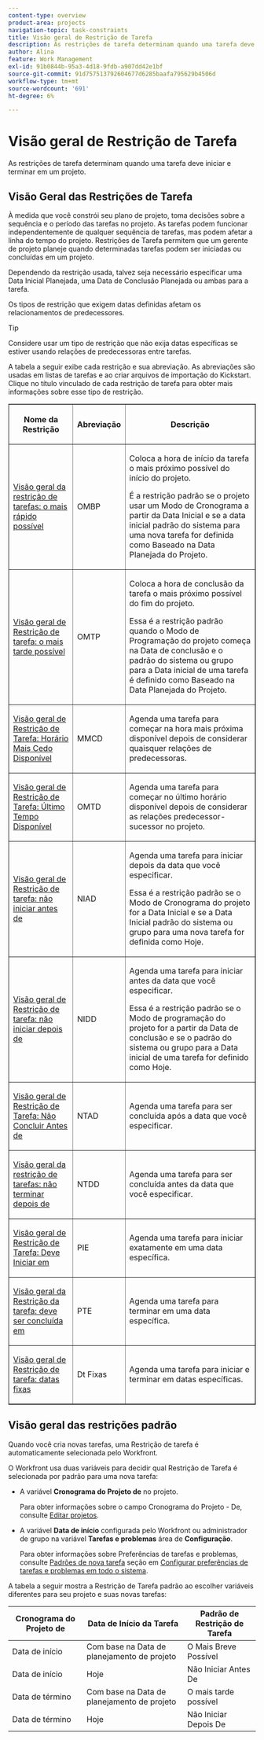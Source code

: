 ```yaml
---
content-type: overview
product-area: projects
navigation-topic: task-constraints
title: Visão geral de Restrição de Tarefa
description: As restrições de tarefa determinam quando uma tarefa deve iniciar e terminar em um projeto.
author: Alina
feature: Work Management
exl-id: 91b0844b-95a3-4d18-9fdb-a907dd42e1bf
source-git-commit: 91d757513792604677d6285baafa795629b4506d
workflow-type: tm+mt
source-wordcount: '691'
ht-degree: 6%

---
```


# Visão geral de Restrição de Tarefa

<!-- Audited: 12/2023 -->

As restrições de tarefa determinam quando uma tarefa deve iniciar e terminar em um projeto.

## Visão Geral das Restrições de Tarefa

À medida que você constrói seu plano de projeto, toma decisões sobre a sequência e o período das tarefas no projeto. As tarefas podem funcionar independentemente de qualquer sequência de tarefas, mas podem afetar a linha do tempo do projeto. Restrições de Tarefa permitem que um gerente de projeto planeje quando determinadas tarefas podem ser iniciadas ou concluídas em um projeto.

Dependendo da restrição usada, talvez seja necessário especificar uma Data Inicial Planejada, uma Data de Conclusão Planejada ou ambas para a tarefa.

Os tipos de restrição que exigem datas definidas afetam os relacionamentos de predecessores.

>[!TIP]
>
>Considere usar um tipo de restrição que não exija datas específicas se estiver usando relações de predecessoras entre tarefas.

A tabela a seguir exibe cada restrição e sua abreviação. As abreviações são usadas em listas de tarefas e ao criar arquivos de importação do Kickstart. Clique no título vinculado de cada restrição de tarefa para obter mais informações sobre esse tipo de restrição.

<table border="1" cellspacing="15" cellpadding="1"> 
 <col> 
 <col> 
 <col>
 <thead> 
  <tr> 
   <th> <p><strong>Nome da Restrição</strong> </p> </th> 
   <th> <p><strong>Abreviação</strong> </p> </th> 
   <th> <p><strong>Descrição</strong> </p> </th> 
  </tr> 
 </thead> 
 <tbody> 
  <tr> 
   <td scope="col"> <p><a href="../../../manage-work/tasks/task-constraints/as-soon-as-possible.md" class="MCXref xref">Visão geral da restrição de tarefas: o mais rápido possível</a> </p> </td> 
   <td scope="col"> <p>OMBP</p> </td>
   <td scope="col"> <p>Coloca a hora de início da tarefa o mais próximo possível do início do projeto.</p> 
   <p>É a restrição padrão se o projeto usar um Modo de Cronograma a partir da Data Inicial e se a data inicial padrão do sistema para uma nova tarefa for definida como Baseado na Data Planejada do Projeto. </p>
   </td> 
  </tr> 
  <tr> 
   <td scope="col"> <p><a href="../../../manage-work/tasks/task-constraints/as-late-as-possible.md" class="MCXref xref">Visão geral de Restrição de tarefa: o mais tarde possível </a> </p> </td> 
   <td scope="col"> <p>OMTP</p> </td> 
   <td scope="col"> <p>Coloca a hora de conclusão da tarefa o mais próximo possível do fim do projeto.</p> 
   <p>Essa é a restrição padrão quando o Modo de Programação do projeto começa na Data de conclusão e o padrão do sistema ou grupo para a Data inicial de uma tarefa é definido como Baseado na Data Planejada do Projeto. </p>
   </td> 
  </tr> 
  <tr> 
   <td scope="col"> <p><a href="../../../manage-work/tasks/task-constraints/earliest-available-time.md" class="MCXref xref">Visão geral de Restrição de Tarefa: Horário Mais Cedo Disponível</a> </p> </td> 
   <td scope="col"> <p>MMCD</p> </td> 
 <td scope="col"> <p>Agenda uma tarefa para começar na hora mais próxima disponível depois de considerar quaisquer relações de predecessoras.</p> </td>
  </tr> 
  <tr> 
   <td scope="col"> <p><a href="../../../manage-work/tasks/task-constraints/latest-available-time.md" class="MCXref xref">Visão geral de Restrição de Tarefa: Último Tempo Disponível</a> </p> </td> 
   <td scope="col"> <p>OMTD</p> </td> 
   <td scope="col"> <p>Agenda uma tarefa para começar no último horário disponível depois de considerar as relações predecessor-sucessor no projeto.</p> </td>
  </tr> 
  <tr> 
   <td scope="col"> <p><a href="../../../manage-work/tasks/task-constraints/start-no-earlier-than.md" class="MCXref xref">Visão geral de Restrição de tarefa: não iniciar antes de</a> </p> </td> 
   <td scope="col"> <p>NIAD</p> </td> 
   <td scope="col"> <p>Agenda uma tarefa para iniciar depois da data que você especificar.</p> 
   <p>Essa é a restrição padrão se o Modo de Cronograma do projeto for a Data Inicial e se a Data Inicial padrão do sistema ou grupo para uma nova tarefa for definida como Hoje.   </td> 
  </tr> 
  <tr> 
   <td scope="col"> <p><a href="../../../manage-work/tasks/task-constraints/start-no-later-than.md" class="MCXref xref">Visão geral de Restrição de tarefa: não iniciar depois de</a> </p> </td> 
   <td scope="col"> <p>NIDD</p> </td> 
   <td scope="col"> <p>Agenda uma tarefa para iniciar antes da data que você especificar.</p> 
   <p>Essa é a restrição padrão se o Modo de programação do projeto for a partir da Data de conclusão e se o padrão do sistema ou grupo para a Data inicial de uma tarefa for definido como Hoje. 
   </td> 
  </tr> 
  <tr> 
   <td scope="col"> <p><a href="../../../manage-work/tasks/task-constraints/finish-no-earlier-than.md" class="MCXref xref">Visão geral de Restrição de Tarefa: Não Concluir Antes de</a> </p> </td> 
   <td scope="col"> <p>NTAD</p> </td>
   <td scope="col"> <p>Agenda uma tarefa para ser concluída após a data que você especificar.</p> </td> 
  </tr> 
  <tr> 
   <td scope="col"> <p><a href="../../../manage-work/tasks/task-constraints/finish-no-later-than.md" class="MCXref xref">Visão geral da restrição de tarefas: não terminar depois de</a> </p> </td> 
   <td scope="col"> <p>NTDD</p> </td> 
   <td scope="col"> <p>Agenda uma tarefa para ser concluída antes da data que você especificar.</p> </td> 
  </tr> 
  <tr> 
   <td> <p><a href="../../../manage-work/tasks/task-constraints/must-start-on.md" class="MCXref xref">Visão geral de Restrição de Tarefa: Deve Iniciar em</a> </p> </td> 
   <td scope="col"> <p>PIE</p> </td> 
   <td scope="col"> <p>Agenda uma tarefa para iniciar exatamente em uma data específica.</p> </td> 
  </tr> 
  <tr> 
   <td> <p><a href="../../../manage-work/tasks/task-constraints/must-finish-on.md" class="MCXref xref">Visão geral da Restrição da tarefa: deve ser concluída em</a> </p> </td> 
   <td scope="col"> <p>PTE</p> </td> 
   <td scope="col"> <p>Agenda uma tarefa para terminar em uma data específica.</p> </td>
  </tr> 
  <tr> 
   <td> <p><a href="../../../manage-work/tasks/task-constraints/fixed-dates.md" class="MCXref xref">Visão geral de Restrição de tarefa: datas fixas</a> </p> </td> 
   <td> <p>Dt Fixas</p> </td> 
   <td> <p>Agenda uma tarefa para iniciar e terminar em datas específicas.</p> </td> 
  </tr> 
 </tbody> 
</table>

## Visão geral das restrições padrão

Quando você cria novas tarefas, uma Restrição de tarefa é automaticamente selecionada pelo Workfront.

O Workfront usa duas variáveis para decidir qual Restrição de Tarefa é selecionada por padrão para uma nova tarefa:

* A variável **Cronograma do Projeto de** no projeto.

  Para obter informações sobre o campo Cronograma do Projeto - De, consulte [Editar projetos](../../../manage-work/projects/manage-projects/edit-projects.md).

* A variável **Data de início** configurada pelo Workfront ou administrador de grupo na variável **Tarefas e problemas** área de **Configuração**.

  Para obter informações sobre Preferências de tarefas e problemas, consulte [Padrões de nova tarefa](../../../administration-and-setup/set-up-workfront/configure-system-defaults/set-task-issue-preferences.md#new-task-defaults) seção em [Configurar preferências de tarefas e problemas em todo o sistema](../../../administration-and-setup/set-up-workfront/configure-system-defaults/set-task-issue-preferences.md).

A tabela a seguir mostra a Restrição de Tarefa padrão ao escolher variáveis diferentes para seu projeto e suas novas tarefas:

| Cronograma do Projeto de | Data de Início da Tarefa | Padrão de Restrição de Tarefa |
|---|---|---|
| Data de início | Com base na Data de planejamento de projeto | O Mais Breve Possível |
| Data de início | Hoje | Não Iniciar Antes De |
| Data de término | Com base na Data de planejamento de projeto | O mais tarde possível |
| Data de término | Hoje | Não Iniciar Depois De |
